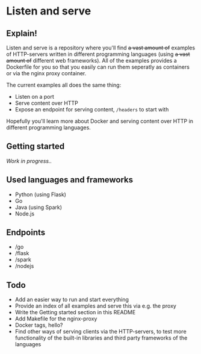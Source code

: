 # Listen and serve

## Explain!

Listen and serve is a repository where you'll find ~~a vast amount of~~ examples of HTTP-servers written in different programming languages (using ~~a vast amount of~~ different web frameworks). All of the examples provides a Dockerfile for you so that you easily can run them seperatly as containers or via the nginx proxy container.

The current examples all does the same thing:
* Listen on a port
* Serve content over HTTP
* Expose an endpoint for serving content, ```/headers``` to start with

Hopefully you'll learn more about Docker and serving content over HTTP in different programming languages.

## Getting started

_Work in progress.._

## Used languages and frameworks

* Python (using Flask)
* Go
* Java (using Spark)
* Node.js

## Endpoints

* /go
* /flask
* /spark
* /nodejs

## Todo

* Add an easier way to run and start everything
* Provide an index of all examples and serve this via e.g. the proxy
* Write the Getting started section in this README
* Add Makefile for the nginx-proxy
* Docker tags, hello?
* Find other ways of serving clients via the HTTP-servers, to test more functionality of the  built-in libraries and third party frameworks of the languages
